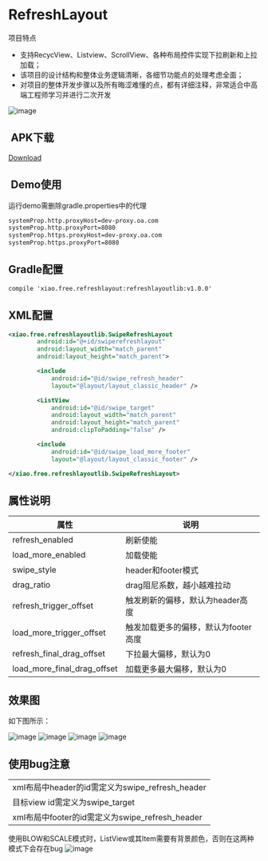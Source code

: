 # RefreshLayout

项目特点
* 支持RecycView、Listview、ScrollView、各种布局控件实现下拉刷新和上拉加载；
* 该项目的设计结构和整体业务逻辑清晰，各细节功能点的处理考虑全面；
* 对项目的整体开发步骤以及所有晦涩难懂的点，都有详细注释，非常适合中高端工程师学习并进行二次开发

![image](https://github.com/linuxjava/RefreshLayout/raw/master/gif/note.png)

##  APK下载
[Download](https://github.com/linuxjava/RefreshLayout/raw/master/apk/app-debug.apk)
##  Demo使用
运行demo需删除gradle.properties中的代理
```xml
systemProp.http.proxyHost=dev-proxy.oa.com
systemProp.http.proxyPort=8080
systemProp.https.proxyHost=dev-proxy.oa.com
systemProp.https.proxyPort=8080
```
## Gradle配置
```xml
compile 'xiao.free.refreshlayout:refreshlayoutlib:v1.0.0'
```

## XML配置
```xml
<xiao.free.refreshlayoutlib.SwipeRefreshLayout
        android:id="@+id/swiperefreshlayout"
        android:layout_width="match_parent"
        android:layout_height="match_parent">

        <include
            android:id="@id/swipe_refresh_header"
            layout="@layout/layout_classic_header" />

        <ListView
            android:id="@id/swipe_target"
            android:layout_width="match_parent"
            android:layout_height="match_parent"
            android:clipToPadding="false" />

        <include
            android:id="@id/swipe_load_more_footer"
            layout="@layout/layout_classic_footer" />

</xiao.free.refreshlayoutlib.SwipeRefreshLayout>
```
## 属性说明
|属性|说明|
|----|-----
|refresh_enabled|刷新使能
|load_more_enabled|加载使能
|swipe_style|header和footer模式
|drag_ratio|drag阻尼系数，越小越难拉动
|refresh_trigger_offset|触发刷新的偏移，默认为header高度
|load_more_trigger_offset|触发加载更多的偏移，默认为footer高度
|refresh_final_drag_offset|下拉最大偏移，默认为0
|load_more_final_drag_offset|加载更多最大偏移，默认为0

## 效果图
如下图所示：

![image](https://github.com/linuxjava/RefreshLayout/raw/master/gif/1.gif)
![image](https://github.com/linuxjava/RefreshLayout/raw/master/gif/2.gif)
![image](https://github.com/linuxjava/RefreshLayout/raw/master/gif/3.gif)
![image](https://github.com/linuxjava/RefreshLayout/raw/master/gif/4.gif)

## 使用bug注意
||
|----|
|xml布局中header的id需定义为swipe_refresh_header|
|目标view id需定义为swipe_target|
|xml布局中footer的id需定义为swipe_refresh_header|

使用BLOW和SCALE模式时，ListView或其Item需要有背景颜色，否则在这两种模式下会存在bug
![image](https://github.com/linuxjava/RefreshLayout/raw/master/gif/error.gif)
